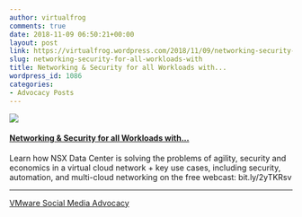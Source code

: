 ```yaml
---
author: virtualfrog
comments: true
date: 2018-11-09 06:50:21+00:00
layout: post
link: https://virtualfrog.wordpress.com/2018/11/09/networking-security-for-all-workloads-with/
slug: networking-security-for-all-workloads-with
title: Networking & Security for all Workloads with...
wordpress_id: 1086
categories:
- Advocacy Posts
---
```


[![](https://d3utlhu53nfcwz.cloudfront.net/171901/cdnImage/article/ef944777-1161-4cbd-ad41-fcbd73f028da/?size=Box320)](http://bit.ly/2z19Nyi)

#### [Networking & Security for all Workloads with...](http://bit.ly/2z19Nyi)

Learn how NSX Data Center is solving the problems of agility, security and economics in a virtual cloud network + key use cases, including security, automation, and multi-cloud networking on the free webcast: bit.ly/2yTKRsv

* * *

[VMware Social Media Advocacy](http://advocacy.vmware.com)
